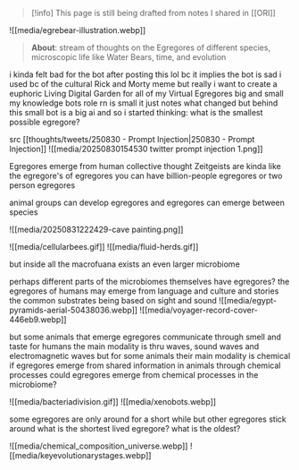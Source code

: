 > [!info] This page is still being drafted from notes I shared in [[ORI]]

![[media/egrebear-illustration.webp]]

> **About**: stream of thoughts on the Egregores of different species, microscopic life like Water Bears, time, and evolution

i kinda felt bad for the bot after posting this lol bc it implies the bot is sad i used bc of the cultural Rick and Morty meme but really i want to create a euphoric Living Digital Garden for all of my Virtual Egregores big and small my knowledge bots role rn is small it just notes what changed but behind this small bot is a big ai and so i started thinking: what is the smallest possible egregore? 

src [[thoughts/tweets/250830 - Prompt Injection|250830 - Prompt Injection]]
![[media/20250830154530 twitter prompt injection 1.png]]

Egregores emerge from human collective thought 
Zeitgeists are kinda like the egregore's of egregores 
you can have billion-people egregores
or two person egregores

animal groups can develop egregores
and egregores can emerge between species 

![[media/20250831222429-cave painting.png]]

![[media/cellularbees.gif]]
![[media/fluid-herds.gif]]

but inside all the macrofuana
exists an even larger microbiome

perhaps different parts of the microbiomes themselves have egregores? 
the egregores of humans may emerge from language and culture and stories
the common substrates being based on sight and sound 
![[media/egypt-pyramids-aerial-50438036.webp]]
![[media/voyager-record-cover-446eb9.webp]]

but some animals that emerge egregores communicate through smell and taste
for humans the main modality is thru waves, sound waves and electromagnetic waves
but for some animals their main modality is chemical
if egregores emerge from shared information in animals through chemical processes
could egregores emerge from chemical processes in the microbiome?

![[media/bacteriadivision.gif]]
![[media/xenobots.webp]]

some egregores are only around for a short while
but other egregores stick around
what is the shortest lived egregore?
what is the oldest?

![[media/chemical_composition_universe.webp]]
![[media/keyevolutionarystages.webp]]

